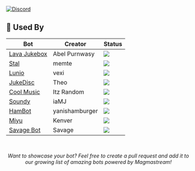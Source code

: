 <!-- Replace the invalid Discord badge with: -->
[![Discord](https://img.shields.io/discord/1094407402807742515?color=5865F2&logo=discord&logoColor=white&style=for-the-badge)](https://discord.gg/HV59Z3zEjt)

<!-- Add after the Featured Projects section: -->

## 🤖 Used By

<div align="center">
<table>
<thead>
  <tr>
    <th>Bot</th>
    <th>Creator</th>
    <th>Status</th>
  </tr>
</thead>
<tbody>
  <tr>
    <td><a href="https://discord.com/api/oauth2/authorize?client_id=887651843742793779&permissions=-1&redirect_uri=https%3A%2F%2Fdiscord.gg%2F4ZaXbbYSTZ&response_type=code&scope=guilds.join%20bot%20applications.commands">Lava Jukebox</a></td>
    <td>Abel Purnwasy</td>
    <td><img src="https://img.shields.io/badge/online-brightgreen?style=flat-square&logo=discord" /></td>
  </tr>
  <tr>
    <td><a href="https://discord.com/oauth2/authorize?client_id=923938180263182356&scope=bot%20applications.commands&permissions=27648861246">Stal</a></td>
    <td>memte</td>
    <td><img src="https://img.shields.io/badge/online-brightgreen?style=flat-square&logo=discord" /></td>
  </tr>
  <tr>
    <td><a href="https://discord.com/api/oauth2/authorize?client_id=945030475779551415&permissions=61991952&scope=bot+applications.commands">Lunio</a></td>
    <td>vexi</td>
    <td><img src="https://img.shields.io/badge/online-brightgreen?style=flat-square&logo=discord" /></td>
  </tr>
  <tr>
    <td><a href="https://discord.com/oauth2/authorize?client_id=1109751797549105176&permissions=968552214080&scope=bot+applications.commands">JukeDisc</a></td>
    <td>Theo</td>
    <td><img src="https://img.shields.io/badge/online-brightgreen?style=flat-square&logo=discord" /></td>
  </tr>
  <tr>
    <td><a href="https://discord.com/oauth2/authorize?client_id=923529398425096193&permissions=12888394808&redirect_uri=https%3A%2F%2Fdiscord.gg%2Fcool-music-support-925619107460698202&response_type=code&scope=bot%20identify%20applications.commands">Cool Music</a></td>
    <td>Itz Random</td>
    <td><img src="https://img.shields.io/badge/online-brightgreen?style=flat-square&logo=discord" /></td>
  </tr>
  <tr>
    <td><a href="https://dsc.gg/sndy">Soundy</a></td>
    <td>iaMJ</td>
    <td><img src="https://img.shields.io/badge/online-brightgreen?style=flat-square&logo=discord" /></td>
  </tr>
  <tr>
    <td><a href="https://discord.com/oauth2/authorize?client_id=1049314312776335390">HamBot</a></td>
    <td>yanishamburger</td>
    <td><img src="https://img.shields.io/badge/online-brightgreen?style=flat-square&logo=discord" /></td>
  </tr>
  <tr>
    <td><a href="https://discord.com/oauth2/authorize?client_id=1277180179273482280&permissions=572851999731703&response_type=code&redirect_uri=https%3A%2F%2Fdiscord.gg%2Ftn3nbFB8nX&integration_type=0&scope=identify+applications.commands+bot">Miyu</a></td>
    <td>Kenver</td>
    <td><img src="https://img.shields.io/badge/online-brightgreen?style=flat-square&logo=discord" /></td>
  </tr>
  <tr>
    <td><a href="https://discord.com/oauth2/authorize?client_id=823703707522433054&permissions=8&scope=bot%20applications.commands">Savage Bot</a></td>
    <td>Savage</td>
    <td><img src="https://img.shields.io/badge/online-brightgreen?style=flat-square&logo=discord" /></td>
  </tr>
</tbody>
</table>

<br />

<p align="center">
  <i>Want to showcase your bot? Feel free to create a pull request and add it to our growing list of amazing bots powered by Magmastream!</i>
</p>

</div>
